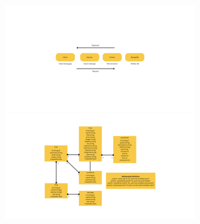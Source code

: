 

![App Architecture](architecture/Application_Architecture.png)
![ERD Diagram](architecture/Entity_Relationship_Diagram.png)
